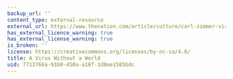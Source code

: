 ```yaml
---
backup_url: ''
content_type: external-resource
external_url: https://www.thenation.com/article/culture/carl-zimmer-virus/
has_external_licence_warning: true
has_external_license_warning: true
is_broken: ''
license: https://creativecommons.org/licenses/by-nc-sa/4.0/
title: A Virus Without a World
uid: 7713766a-91b0-450a-a16f-1d8ee1585bdc
---
```

